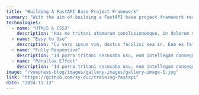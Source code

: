 ```yaml
---
title: "Building A FastAPI Base Project Framework"
summary: "With the aim of building a FastAPI base project framework ready for enterprise use while also helping those interested in learning FastAPI understand how to implement theoretical knowledge in real-world projects."
technologies:
  - name: "HTML5 & CSS3"
    description: "Has ne tritani atomorum conclusionemque, in dolorum volumus cotidieque eum. At vis choro neglegentur iudico"
  - name: "Easy to Use"
    description: "Cu vero ipsum vim, doctus facilisi sea in. Eam ex falli honestatis repudiandae, sit detracto mediocrem disputationi"
  - name: "Fully Responsive"
    description: "Id porro tritani recusabo usu, eum intellegam consequuntur et. Fugit debet ea sit, an pro nemore vivendum"
  - name: "Parallax Effect"
    description: "Id porro tritani recusabo usu, eum intellegam consequuntur et. Fugit debet ea sit, an pro nemore vivendum"
image: "/vuepress-blog/images/gallery-images/gallery-image-1.jpg"
link: "https://github.com/sy-duc/training-fastapi"
date: "2024-11-13"
---
```

